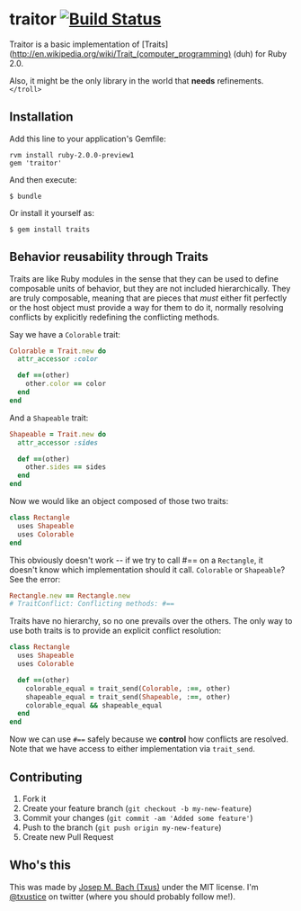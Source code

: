 # traitor [![Build Status](https://secure.travis-ci.org/txus/traitor.png)](http://travis-ci.org/txus/traitor)

Traitor is a basic implementation of
[Traits](http://en.wikipedia.org/wiki/Trait_(computer_programming) (duh) for Ruby 2.0.

Also, it might be the only library in the world that **needs** refinements. `</troll>`

## Installation

Add this line to your application's Gemfile:

    rvm install ruby-2.0.0-preview1
    gem 'traitor'

And then execute:

    $ bundle

Or install it yourself as:

    $ gem install traits

## Behavior reusability through Traits

Traits are like Ruby modules in the sense that they can be used to define
composable units of behavior, but they are not included hierarchically. They
are truly composable, meaning that are pieces that *must* either fit
perfectly or the host object must provide a way for them to do it, normally
resolving conflicts by explicitly redefining the conflicting methods.

Say we have a `Colorable` trait:

```ruby
Colorable = Trait.new do
  attr_accessor :color

  def ==(other)
    other.color == color
  end
end
```

And a `Shapeable` trait:

```ruby
Shapeable = Trait.new do
  attr_accessor :sides

  def ==(other)
    other.sides == sides
  end
end
```

Now we would like an object composed of those two traits:

```ruby
class Rectangle
  uses Shapeable
  uses Colorable
end
```

This obviously doesn't work -- if we try to call #== on a `Rectangle`, it
doesn't know which implementation should it call. `Colorable` or `Shapeable`?
See the error:

```ruby
Rectangle.new == Rectangle.new
# TraitConflict: Conflicting methods: #==
```

Traits have no hierarchy, so no one prevails over the others. The only way to
use both traits is to provide an explicit conflict resolution:

```ruby
class Rectangle
  uses Shapeable
  uses Colorable

  def ==(other)
    colorable_equal = trait_send(Colorable, :==, other)
    shapeable_equal = trait_send(Shapeable, :==, other)
    colorable_equal && shapeable_equal
  end
end
```

Now we can use `#==` safely because we **control** how conflicts are resolved.
Note that we have access to either implementation via `trait_send`.

## Contributing

1. Fork it
2. Create your feature branch (`git checkout -b my-new-feature`)
3. Commit your changes (`git commit -am 'Added some feature'`)
4. Push to the branch (`git push origin my-new-feature`)
5. Create new Pull Request

## Who's this

This was made by [Josep M. Bach (Txus)](http://txustice.me) under the MIT
license. I'm [@txustice](http://twitter.com/txustice) on twitter (where you
should probably follow me!).
